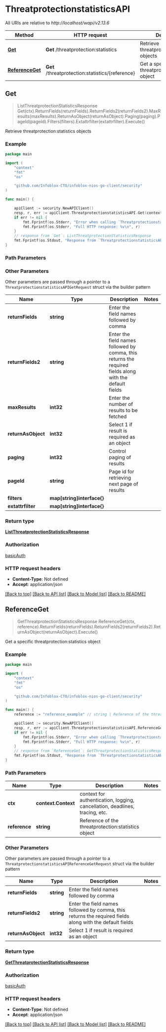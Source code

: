 # ThreatprotectionstatisticsAPI

All URIs are relative to *http://localhost/wapi/v2.13.6*

Method | HTTP request | Description
------------- | ------------- | -------------
[**Get**](ThreatprotectionstatisticsAPI.md#Get) | **Get** /threatprotection:statistics | Retrieve threatprotection:statistics objects
[**ReferenceGet**](ThreatprotectionstatisticsAPI.md#ReferenceGet) | **Get** /threatprotection:statistics/{reference} | Get a specific threatprotection:statistics object



## Get

> ListThreatprotectionStatisticsResponse Get(ctx).ReturnFields(returnFields).ReturnFields2(returnFields2).MaxResults(maxResults).ReturnAsObject(returnAsObject).Paging(paging).PageId(pageId).Filters(filters).Extattrfilter(extattrfilter).Execute()

Retrieve threatprotection:statistics objects



### Example

```go
package main

import (
	"context"
	"fmt"
	"os"

	"github.com/Infoblox-CTO/infoblox-nios-go-client/security"
)

func main() {

	apiClient := security.NewAPIClient()
	resp, r, err := apiClient.ThreatprotectionstatisticsAPI.Get(context.Background()).Execute()
	if err != nil {
		fmt.Fprintf(os.Stderr, "Error when calling `ThreatprotectionstatisticsAPI.Get``: %v\n", err)
		fmt.Fprintf(os.Stderr, "Full HTTP response: %v\n", r)
	}
	// response from `Get`: ListThreatprotectionStatisticsResponse
	fmt.Fprintf(os.Stdout, "Response from `ThreatprotectionstatisticsAPI.Get`: %v\n", resp)
}
```

### Path Parameters



### Other Parameters

Other parameters are passed through a pointer to a `ThreatprotectionstatisticsAPIGetRequest` struct via the builder pattern


Name | Type | Description  | Notes
------------- | ------------- | ------------- | -------------
**returnFields** | **string** | Enter the field names followed by comma | 
**returnFields2** | **string** | Enter the field names followed by comma, this returns the required fields along with the default fields | 
**maxResults** | **int32** | Enter the number of results to be fetched | 
**returnAsObject** | **int32** | Select 1 if result is required as an object | 
**paging** | **int32** | Control paging of results | 
**pageId** | **string** | Page id for retrieving next page of results | 
**filters** | **map[string]interface{}** |  | 
**extattrfilter** | **map[string]interface{}** |  | 

### Return type

[**ListThreatprotectionStatisticsResponse**](ListThreatprotectionStatisticsResponse.md)

### Authorization

[basicAuth](../README.md#basicAuth)

### HTTP request headers

- **Content-Type**: Not defined
- **Accept**: application/json

[[Back to top]](#) [[Back to API list]](../README.md#documentation-for-api-endpoints)
[[Back to Model list]](../README.md#documentation-for-models)
[[Back to README]](../README.md)


## ReferenceGet

> GetThreatprotectionStatisticsResponse ReferenceGet(ctx, reference).ReturnFields(returnFields).ReturnFields2(returnFields2).ReturnAsObject(returnAsObject).Execute()

Get a specific threatprotection:statistics object



### Example

```go
package main

import (
	"context"
	"fmt"
	"os"

	"github.com/Infoblox-CTO/infoblox-nios-go-client/security"
)

func main() {
	reference := "reference_example" // string | Reference of the threatprotection:statistics object

	apiClient := security.NewAPIClient()
	resp, r, err := apiClient.ThreatprotectionstatisticsAPI.ReferenceGet(context.Background(), reference).Execute()
	if err != nil {
		fmt.Fprintf(os.Stderr, "Error when calling `ThreatprotectionstatisticsAPI.ReferenceGet``: %v\n", err)
		fmt.Fprintf(os.Stderr, "Full HTTP response: %v\n", r)
	}
	// response from `ReferenceGet`: GetThreatprotectionStatisticsResponse
	fmt.Fprintf(os.Stdout, "Response from `ThreatprotectionstatisticsAPI.ReferenceGet`: %v\n", resp)
}
```

### Path Parameters


Name | Type | Description  | Notes
------------- | ------------- | ------------- | -------------
**ctx** | **context.Context** | context for authentication, logging, cancellation, deadlines, tracing, etc.
**reference** | **string** | Reference of the threatprotection:statistics object | 

### Other Parameters

Other parameters are passed through a pointer to a `ThreatprotectionstatisticsAPIReferenceGetRequest` struct via the builder pattern


Name | Type | Description  | Notes
------------- | ------------- | ------------- | -------------
**returnFields** | **string** | Enter the field names followed by comma | 
**returnFields2** | **string** | Enter the field names followed by comma, this returns the required fields along with the default fields | 
**returnAsObject** | **int32** | Select 1 if result is required as an object | 

### Return type

[**GetThreatprotectionStatisticsResponse**](GetThreatprotectionStatisticsResponse.md)

### Authorization

[basicAuth](../README.md#basicAuth)

### HTTP request headers

- **Content-Type**: Not defined
- **Accept**: application/json

[[Back to top]](#) [[Back to API list]](../README.md#documentation-for-api-endpoints)
[[Back to Model list]](../README.md#documentation-for-models)
[[Back to README]](../README.md)

